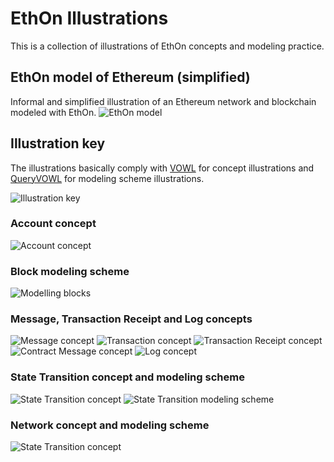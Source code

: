 # EthOn Illustrations
This is a collection of illustrations of EthOn concepts and modeling practice.

## EthOn model of Ethereum (simplified)
Informal and simplified illustration of an Ethereum network and blockchain modeled with EthOn.
![EthOn model](doc_resources/img/EthOn_overview.png)

## Illustration key
The illustrations basically comply with [VOWL](http://vowl.visualdataweb.org/v2/) for concept illustrations
and [QueryVOWL](http://vowl.visualdataweb.org/queryvowl/v1/index.html) for modeling scheme illustrations.

![Illustration key](doc_resources/img/key.png)
### Account concept
![Account concept](doc_resources/img/account_concept.png)
### Block modeling scheme
![Modelling blocks](doc_resources/img/block_modeling_scheme.png)
### Message, Transaction Receipt and Log concepts
![Message concept](doc_resources/img/message_concept.png)
![Transaction concept](doc_resources/img/transaction_concept.png)
![Transaction Receipt concept](doc_resources/img/tx_receipt_concept.png)
![Contract Message concept](doc_resources/img/contract_message_concept.png)
![Log concept](doc_resources/img/log_concept.png)
### State Transition concept and modeling scheme
![State Transition concept](doc_resources/img/transition_concept.png)
![State Transition modeling scheme](doc_resources/img/transition_modeling_scheme.png)
### Network concept and modeling scheme
![State Transition concept](doc_resources/img/network_concept.png)